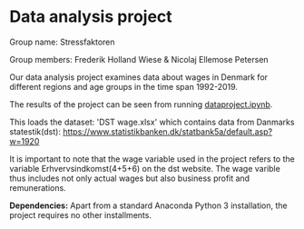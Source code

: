 # Data analysis project

Group name: Stressfaktoren

Group members: Frederik Holland Wiese & Nicolaj Ellemose Petersen

Our data analysis project examines data about wages in Denmark for different regions and age groups in the time span 1992-2019.

The results of the project can be seen from running [dataproject.ipynb](dataproject.ipynb).

This loads the dataset:
'DST wage.xlsx' which contains data from Danmarks statestik(dst): https://www.statistikbanken.dk/statbank5a/default.asp?w=1920 

It is important to note that the wage variable used in the project refers to the variable Erhvervsindkomst(4+5+6) on the dst website. The wage varible thus includes not only actual wages but also business profit and remunerations.

**Dependencies:** Apart from a standard Anaconda Python 3 installation, the project requires no other installments.
